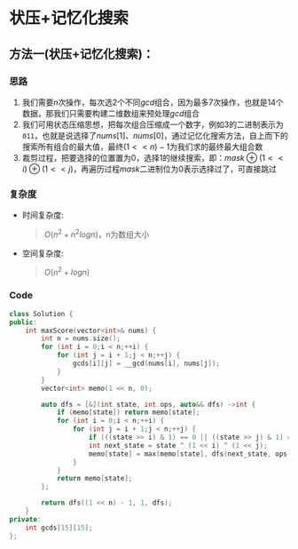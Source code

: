 # 状压+记忆化搜索
## 方法一(状压+记忆化搜索)：
### 思路
1. 我们需要$n$次操作，每次选$2$个不同$gcd$组合，因为最多$7$次操作，也就是$14$个数据，那我们只需要构建二维数组来预处理$gcd$组合
2. 我们可用状态压缩思想，把每次组合压缩成一个数字，例如$3$的二进制表示为``011``，也就是说选择了$nums[1]、nums[0]$，通过记忆化搜索方法，自上而下的搜索所有组合的最大值，最终$(1<<n)-1$为我们求的最终最大组合数
3. 裁剪过程，把要选择的位置置为$0$，选择$1$的继续搜索，即：$mask\oplus(1<<i)\oplus(1<<j)$，再遍历过程$mask$二进制位为$0$表示选择过了，可直接跳过

### 复杂度
- 时间复杂度:
  > $O(n^2+n^2logn)$，n为数组大小
- 空间复杂度:
  > $O(n^2+logn)$

### Code
```C++ []
class Solution {
public:
    int maxScore(vector<int>& nums) {
        int n = nums.size();
        for (int i = 0;i < n;++i) {
            for (int j = i + 1;j < n;++j) {
                gcds[i][j] = __gcd(nums[i], nums[j]);
            }
        }
        vector<int> memo(1 << n, 0);

        auto dfs = [&](int state, int ops, auto&& dfs) ->int {
            if (memo[state]) return memo[state];
            for (int i = 0;i < n;++i) {
                for (int j = i + 1;j < n;++j) {
                    if (((state >> i) & 1) == 0 || ((state >> j) & 1) == 0) continue;
                    int next_state = state ^ (1 << i) ^ (1 << j);
                    memo[state] = max(memo[state], dfs(next_state, ops + 1, dfs) + ops * gcds[i][j]);
                }
            }
            return memo[state];
        };

        return dfs((1 << n) - 1, 1, dfs);
    }
private:
    int gcds[15][15];
};
```